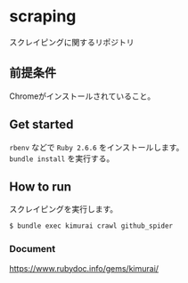 # scraping
スクレイピングに関するリポジトリ

## 前提条件
Chromeがインストールされていること。

## Get started
`rbenv` などで `Ruby 2.6.6` をインストールします。  
`bundle install` を実行する。

## How to run
スクレイピングを実行します。
```sh
$ bundle exec kimurai crawl github_spider
```

### Document
https://www.rubydoc.info/gems/kimurai/
